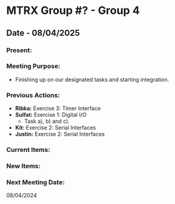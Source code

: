 # MTRX Group #? - Group 4
##  Date - 08/04/2025
### Present:


### Meeting Purpose:
- Finishing up on our designated tasks and starting integration.
### Previous Actions:
- **Ribka:** Exercise 3: Timer Interface
- **Sulfat:** Exercise 1: Digital I/O
    - Task a), b) and c).
- **Kit:** Exercise 2: Serial Interfaces
- **Justin:** Exercise 2: Serial Interfaces
### Current Items:

### New Items:
### Next Meeting Date:
08/04/2024

